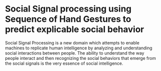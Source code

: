 # Social Signal processing using Sequence of Hand Gestures to predict explicable social behavior

Social Signal Processing is a new domain which attempts to enable machines to replicate human intelligence by analyzing and understanding social interactions between people. The ability to understand the way people interact and then recognizing the social behaviors that emerge from the social signals is the very essence of social intelligence.  

